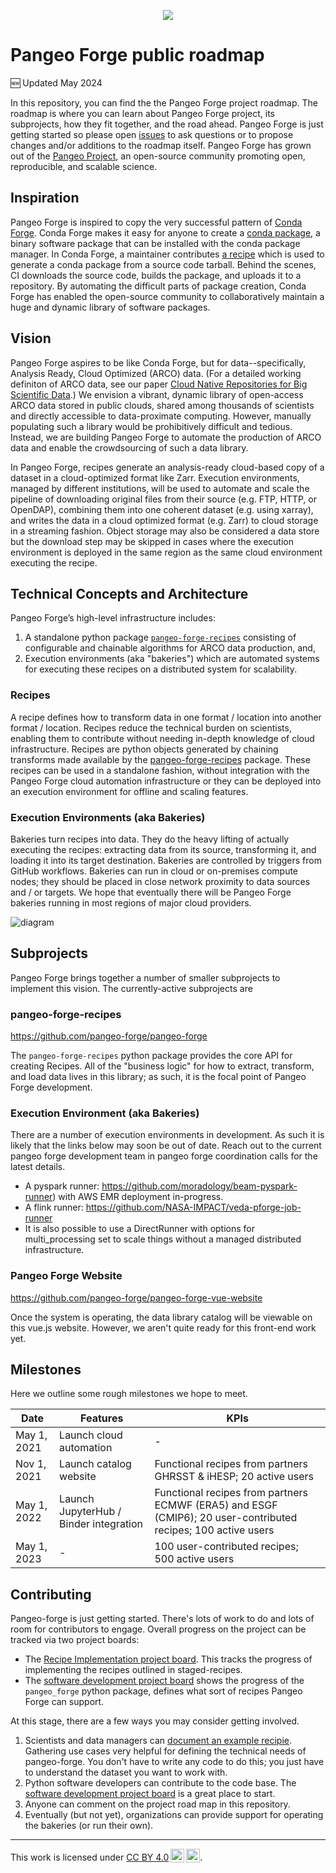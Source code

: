 <p align="center"><img src="pangeo-forge-logo-blue.png" /></p>

# Pangeo Forge public roadmap

🆕 Updated May 2024 

In this repository, you can find the the Pangeo Forge project roadmap.
The roadmap is where you can learn about Pangeo Forge project, its subprojects, how they fit together, and the road ahead.
Pangeo Forge is just getting started so please open [issues](https://github.com/pangeo-forge/roadmap/issues) to ask questions or to propose changes and/or additions to the roadmap itself.
Pangeo Forge has grown out of the [Pangeo Project](http://pangeo.io/), an open-source community promoting open, reproducible, and scalable science. 

## Inspiration

Pangeo Forge is inspired to copy the very successful pattern of [Conda Forge](https://conda-forge.org/).
Conda Forge makes it easy for anyone to create a [conda package](https://docs.conda.io/projects/conda/en/latest/user-guide/concepts/packages.html), a binary software package that can be installed with the conda package manager.
In Conda Forge, a maintainer contributes [a recipe](https://conda-forge.org/#add_recipe) which is used to generate a conda package from a source code tarball. Behind the scenes, CI downloads the source code, builds the package, and uploads it to a repository.
By automating the difficult parts of package creation, Conda Forge has enabled the open-source community to collaboratively maintain a huge and dynamic library of software packages.

## Vision

Pangeo Forge aspires to be like Conda Forge, but for data--specifically, Analysis Ready, Cloud Optimized (ARCO) data.
(For a detailed working definiton of ARCO data, see our paper [Cloud Native Repositories for Big Scientific Data](https://ieeexplore.ieee.org/abstract/document/9354557).)
We envision a vibrant, dynamic library of open-access ARCO data stored in public clouds, shared among thousands of scientists and directly accessible to data-proximate computing.
However, manually populating such a library would be prohibitively difficult and tedious.
Instead, we are building Pangeo Forge to automate the production of ARCO data and enable the crowdsourcing of such a data library.

In Pangeo Forge, recipes generate an analysis-ready cloud-based copy of a dataset in a cloud-optimized format like Zarr. Execution environments, managed by different institutions, will be used to automate and scale the pipeline of downloading original files from their source (e.g. FTP, HTTP, or OpenDAP), combining them into one coherent dataset (e.g. using xarray), and writes the data in a cloud optimized format (e.g. Zarr) to cloud storage in a streaming fashion. Object storage may also be considered a data store but the download step may be skipped in cases where the execution environment is deployed in the same region as the same cloud environment executing the recipe.

## Technical Concepts and Architecture

Pangeo Forge’s high-level infrastructure includes:
1. A standalone python package [`pangeo-forge-recipes`](https://github.com/pangeo-forge/pangeo-forge-recipes) consisting of configurable and chainable algorithms for ARCO data production, and,
2. Execution environments (aka "bakeries") which are automated systems for executing these recipes on a distributed system for scalability.

### Recipes

A recipe defines how to transform data in one format / location into another format / location.
Recipes reduce the technical burden on scientists, enabling them to contribute without needing in-depth knowledge of cloud infrastructure.
Recipes are python objects generated by chaining transforms made available by the [pangeo-forge-recipes](https://github.com/pangeo-forge/pangeo-forge-recipes) package.
These recipes can be used in a standalone fashion, without integration with the Pangeo Forge cloud automation infrastructure or they can be deployed into an execution environment for offline and scaling features.

### Execution Environments (aka Bakeries)

Bakeries turn recipes into data.
They do the heavy lifting of actually executing the recipes: extracting data from its source, transforming it, and loading it into its target destination.
Bakeries are controlled by triggers from GitHub workflows.
Bakeries can run in cloud or on-premises compute nodes; they should be placed in close network proximity to data sources and / or targets.
We hope that eventually there will be Pangeo Forge bakeries running in most regions of major cloud providers.

![diagram](pangeo-forge-diagram.png)


## Subprojects

Pangeo Forge brings together a number of smaller subprojects to implement this vision.
The currently-active subprojects are

### pangeo-forge-recipes

<https://github.com/pangeo-forge/pangeo-forge>

The `pangeo-forge-recipes` python package provides the core API for creating Recipes.
All of the "business logic" for how to extract, transform, and load data lives in this library; as such, it is the focal point of Pangeo Forge development.

### Execution Environment (aka Bakeries)

There are a number of execution environments in development. As such it is likely that the links below may soon be out of date. Reach out to the current pangeo forge development team in pangeo forge coordination calls for the latest details.

- A pyspark runner: https://github.com/moradology/beam-pyspark-runner) with AWS EMR deployment in-progress.
- A flink runner: https://github.com/NASA-IMPACT/veda-pforge-job-runner
- It is also possible to use a DirectRunner with options for multi_processing set to scale things without a managed distributed infrastructure.

### Pangeo Forge Website

<https://github.com/pangeo-forge/pangeo-forge-vue-website>

Once the system is operating, the data library catalog will be viewable on this vue.js website.
However, we aren't quite ready for this front-end work yet.

## Milestones

Here we outline some rough milestones we hope to meet.

| Date | Features | KPIs | 
|------|----------|------|
| May 1, 2021 | Launch cloud automation | - | 
| Nov 1, 2021 | Launch catalog website | Functional recipes from partners GHRSST & iHESP; 20 active users |
| May 1, 2022 | Launch JupyterHub / Binder integration | Functional recipes from partners ECMWF (ERA5) and ESGF (CMIP6); 20 user-contributed recipes; 100 active users |
| May 1, 2023 | - | 100 user-contributed recipes; 500 active users |


## Contributing

Pangeo-forge is just getting started. There's lots of work to do and lots of room for contributors to engage.
Overall progress on the project can be tracked via two project boards:
- The [Recipe Implementation project board](https://github.com/pangeo-forge/staged-recipes/projects/1).
  This tracks the progress of implementing the recipes outlined in staged-recipes.
- The [software development project board](https://github.com/orgs/pangeo-forge/projects/1) shows the progress of the `pangeo_forge` python package, defines what sort of recipes Pangeo Forge can support.

At this stage, there are a few ways you may consider getting involved.

1. Scientists and data managers can [document an example recipie](https://github.com/pangeo-forge/staged-recipes/issues/new?assignees=&labels=example&template=example-pipeline.md&title=Example+pipeline+for+%5BDataset+Name%5D). Gathering use cases very helpful for defining the technical needs of pangeo-forge. You don't have to write any code to do this; you just have to understand the dataset you want to work with.
2. Python software developers can contribute to the code base. The [software development project board](https://github.com/orgs/pangeo-forge/projects/1) is a great place to start.
3. Anyone can comment on the project road map in this repository.
4. Eventually (but not yet), organizations can provide support for operating the bakeries (or run their own).

------

<p xmlns:dct="http://purl.org/dc/terms/" xmlns:cc="http://creativecommons.org/ns#" class="license-text">This work is licensed under <a rel="license" href="https://creativecommons.org/licenses/by/4.0">CC BY 4.0<img style="height:22px!important;margin-left:3px;vertical-align:text-bottom;" src="https://mirrors.creativecommons.org/presskit/icons/cc.svg?ref=chooser-v1" /><img style="height:22px!important;margin-left:3px;vertical-align:text-bottom;" src="https://mirrors.creativecommons.org/presskit/icons/by.svg?ref=chooser-v1" /></a>.</p>
